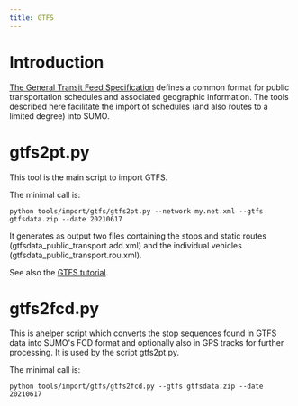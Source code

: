 ```yaml
---
title: GTFS
---
```


# Introduction

[The General Transit Feed Specification](https://developers.google.com/transit/gtfs) defines a common format
for public transportation schedules and associated geographic information. The tools described here 
facilitate the import of schedules (and also routes to a limited degree) into SUMO.

# gtfs2pt.py

This tool is the main script to import GTFS.

The minimal call is:

```
python tools/import/gtfs/gtfs2pt.py --network my.net.xml --gtfs gtfsdata.zip --date 20210617
```

It generates as output two files containing the stops and static routes (gtfsdata_public_transport.add.xml) and the
individual vehicles (gtfsdata_public_transport.rou.xml).

See also the [GTFS tutorial](Tutorials/GTFS.md).


# gtfs2fcd.py

This is ahelper script which converts the stop sequences found in GTFS data into SUMO's FCD format and 
optionally also in GPS tracks for further processing. It is used by the script gtfs2pt.py.

The minimal call is:

```
python tools/import/gtfs/gtfs2fcd.py --gtfs gtfsdata.zip --date 20210617
```
